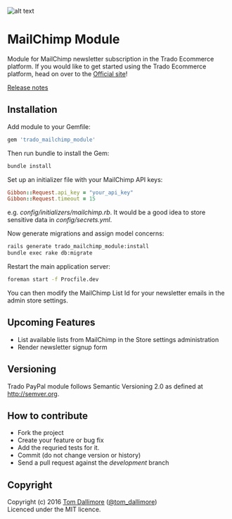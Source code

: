 ![alt text](http://cdn0.trado.io/trado-promo/assets/img/cropped.png "Trado")

# MailChimp Module
Module for MailChimp newsletter subscription in the Trado Ecommerce platform. If you would like to get started using the Trado Ecommerce platform, head on over to the [Official site](http://www.trado.io/?utm_source=github&utm_medium=website&utm_campaign=trado)!

[Release notes](http://release.tomdallimore.com/projects/trado-mailchimp)

## Installation

Add module to your Gemfile:

```ruby
gem 'trado_mailchimp_module'
```

Then run bundle to install the Gem:

```sh
bundle install
```

Set up an initializer file with your MailChimp API keys:

```ruby
Gibbon::Request.api_key = "your_api_key"
Gibbon::Request.timeout = 15
```
e.g. *config/initializers/mailchimp.rb*. It would be a good idea to store sensitive data in *config/secrets.yml*.

Now generate migrations and assign model concerns:

```sh
rails generate trado_mailchimp_module:install
bundle exec rake db:migrate
```

Restart the main application server:

```sh
foreman start -f Procfile.dev
```

You can then modify the MailChimp List Id for your newsletter emails in the admin store settings.

## Upcoming Features

* List available lists from MailChimp in the Store settings administration
* Render newsletter signup form 

## Versioning

Trado PayPal module follows Semantic Versioning 2.0 as defined at
<http://semver.org>.

## How to contribute

* Fork the project
* Create your feature or bug fix
* Add the requried tests for it.
* Commit (do not change version or history)
* Send a pull request against the *development* branch

## Copyright
Copyright (c) 2016 [Tom Dallimore](http://www.tomdallimore.com/?utm_source=trado-mailchimp-module-github&utm_medium=website&utm_campaign=tomdallimore) ([@tom_dallimore](http://twitter.com/tom_dallimore))  
Licenced under the MIT licence.
